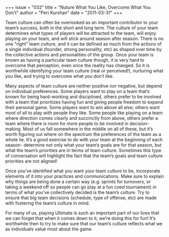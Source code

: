 +++
issue = "032"
title = "Nuture What You Like, Overcome What You Don't"
author = "Peri Kurshan"
date = "2011-03-31"
+++

Team culture can often be overlooked as an important contributor to your
team’s success, both in the short and long term. The culture of your team
determines what types of players will be attracted to the team, will enjoy
playing on your team, and will stick around season after season. There is no
one "right" team culture, and it can be defined as much from the actions of a
single individual (founder, strong personality, etc) as shaped over time by
the collective actions and personalities of the group. Once your team is known
as having a particular team culture though, it is very hard to overcome that
perception, even once the reality has changed. So it is worthwhile identifying
your team culture (real or perceived!), nurturing what you like, and trying to
overcome what you don’t like.  
  
Many aspects of team culture are neither positive nor negative, but depend on
individual preferences. Some players want to play on a team that’s known for
being hard-working and disciplined, others prefer to be involved with a team
that prioritizes having fun and giving people freedom to expand their personal
game. Some players want to win above all else; others want most of all to play
with people they like. Some people like playing on a team where direction
comes clearly and succinctly from above, others prefer a team where there is
room for more people to be involved in decision-making. Most of us fall
somewhere in the middle on all of these, but it’s worth figuring out where on
the spectrum the preferences of the team as a whole lie. It’s a good exercise
to do with your team at the beginning of each season- determine not only what
your team’s goals are for that season, but what the team’s priorities are in
terms of team culture. Sometimes this type of conversation will highlight the
fact that the team’s goals and team culture priorities are not aligned!  
  
Once you’ve identified what you want your team culture to be, incorporate
elements of it into your practices and communications. Make sure to explain
why things are being done a certain way (e.g. sprints for turnovers, or taking
a weekend off so people can go play at a fun coed tournament) in terms of what
you’ve collectively decided is the team’s culture. Try to ensure that big team
decisions (schedule, type of offense, etc) are made with fostering the team’s
culture in mind.  
  
For many of us, playing Ultimate is such an important part of our lives that
we can forget that when it comes down to it, we’re doing this for fun! It’s
worthwhile then to try to make sure that our team’s culture reflects what we
as individuals value most about the game.
